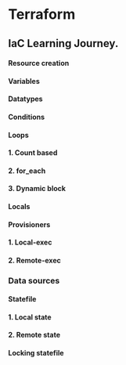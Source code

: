 # Terraform
## IaC Learning Journey.

#### Resource creation
#### Variables
#### Datatypes
#### Conditions
#### Loops
####  1. Count based
####  2. for_each
####  3. Dynamic block
#### Locals
#### Provisioners
####  1. Local-exec
####  2. Remote-exec
### Data sources
#### Statefile
####  1. Local state
####  2. Remote state
#### Locking statefile

